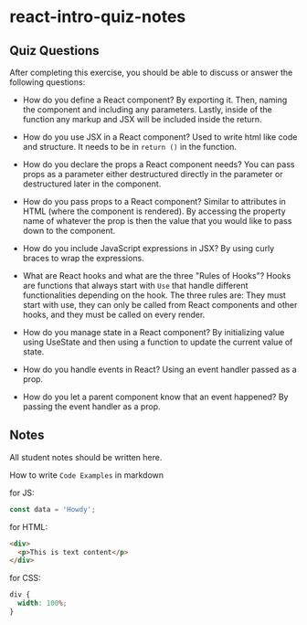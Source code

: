 # react-intro-quiz-notes

## Quiz Questions

After completing this exercise, you should be able to discuss or answer the following questions:

- How do you define a React component?
  By exporting it. Then, naming the component and including any parameters. Lastly, inside of the function any markup and JSX will be included inside the return.

- How do you use JSX in a React component?
  Used to write html like code and structure. It needs to be in `return ()` in the function.

- How do you declare the props a React component needs?
  You can pass props as a parameter either destructured directly in the parameter or destructured later in the component.

- How do you pass props to a React component?
  Similar to attributes in HTML (where the component is rendered). By accessing the property name of whatever the prop is then the value that you would like to pass down to the component.

- How do you include JavaScript expressions in JSX?
  By using curly braces to wrap the expressions.

- What are React hooks and what are the three "Rules of Hooks"?
  Hooks are functions that always start with `Use` that handle different functionalities depending on the hook.
  The three rules are: They must start with use, they can only be called from React components and other hooks, and they must be called on every render.

- How do you manage state in a React component?
  By initializing value using UseState and then using a function to update the current value of state.

- How do you handle events in React?
  Using an event handler passed as a prop.

- How do you let a parent component know that an event happened?
  By passing the event handler as a prop.

## Notes

All student notes should be written here.

How to write `Code Examples` in markdown

for JS:

```javascript
const data = 'Howdy';
```

for HTML:

```html
<div>
  <p>This is text content</p>
</div>
```

for CSS:

```css
div {
  width: 100%;
}
```
